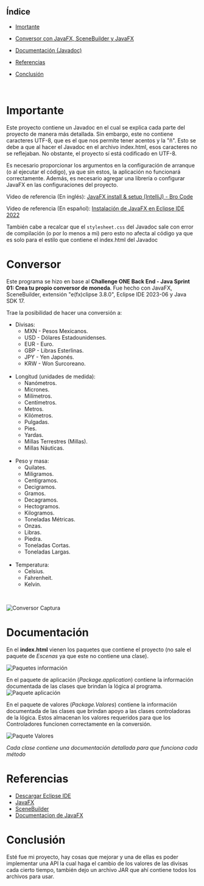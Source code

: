 ## Índice
* [Imortante](#Importante)

* [Conversor con JavaFX, SceneBuilder y JavaFX](#Conversor)

* [Documentación (Javadoc)](#Documentación)

* [Referencias](#Referencias)

* [Conclusión](#Conclusión)

<br>

# Importante
Este proyecto contiene un Javadoc en el cual se explica cada parte del proyecto de manera más detallada. Sin embargo, este no contiene caracteres UTF-8, que es el que nos permite tener acentos y la "ñ". Esto se debe a que al hacer el Javadoc en el archivo index.html, esos caracteres no se reflejaban. No obstante, el proyecto sí está codificado en UTF-8.

Es necesario proporcionar los argumentos en la configuración de arranque (o al ejecutar el código), ya que sin estos, la aplicación no funcionará correctamente. Además, es necesario agregar una librería o configurar JavaFX en las configuraciones del proyecto.

Video de referencia (En inglés): [JavaFX install & setup (IntelliJ) - Bro Code](https://youtu.be/Ope4icw6bVk?list=PLZPZq0r_RZOM-8vJA3NQFZB7JroDcMwev)

Video de referencia (En español): [Instalación de JavaFX en Eclipse IDE 2022](https://youtu.be/rs0ALuSzcgA)

También cabe a recalcar que el <code>stylesheet.css</code> del Javadoc sale con error de compilación (o por lo menos a mi) pero esto no afecta al código ya que es solo para el estilo que contiene el index.html del Javadoc

# Conversor
Este programa se hizo en base al <strong>Challenge ONE Back End - Java Sprint 01: Crea tu propio conversor de moneda</strong>.
Fue hecho con JavaFX, SceneBuilder, extensión "e(fx)clipse 3.8.0", Eclipse IDE 2023-06 y Java SDK 17.

Trae la posibilidad de hacer una conversión a:
<ul>
  <li>Divisas:
    <ul>
      <li>MXN - Pesos Mexicanos.</li>
      <li>USD - Dólares Estadounidenses.</li>
      <li>EUR - Euro.</li>
      <li>GBP - Libras Esterlinas.</li>
      <li>JPY - Yen Japonés.</li>
      <li>KRW - Won Surcoreano.</li>
    </ul>
  </li>
  <br>
  <li>Longitud (unidades de medida):
    <ul>
      <li>Nanómetros.</li>
      <li>Micrones.</li>
      <li>Milímetros.</li>
      <li>Centímetros.</li>
      <li>Metros.</li>
      <li>Kilómetros.</li>
      <li>Pulgadas.</li>
      <li>Pies.</li>
      <li>Yardas.</li>
      <li>Millas Terrestres (Millas).</li>
      <li>Millas Náuticas.</li>
    </ul>
  </li>
  <br>
  <li>Peso y masa:
    <ul>
      <li>Quilates.</li>
      <li>Miligramos.</li>
      <li>Centigramos.</li>
      <li>Decigramos.</li>
      <li>Gramos.</li>
      <li>Decagramos.</li>
      <li>Hectogramos.</li>
      <li>Kilogramos.</li>
      <li>Toneladas Métricas.</li>
      <li>Onzas.</li>
      <li>Libras.</li>
      <li>Piedra.</li>
      <li>Toneladas Cortas.</li>
      <li>Toneladas Largas.</li>
    </ul>
  </li>
  <br>
  <li>Temperatura:
    <ul>
      <li>Celsius.</li>
      <li>Fahrenheit.</li>
      <li>Kelvin.</li>
    </ul>
  </li>
</ul>
<br>

![Conversor Captura](https://github.com/Kxtss/prueba/assets/126207113/ddee9815-d850-4341-a4cf-da383a0da3a1)

# Documentación
En el <strong>index.html</strong> vienen los paquetes que contiene el proyecto (no sale el paquete de <i>Escenas</i> ya que este no contiene una clase). 

![Paquetes información](https://github.com/Kxtss/prueba/assets/126207113/471f3cc2-b0cd-4833-9902-24ace7c96ca3)

En el paquete de aplicación (<i>Package.application</i>) contiene la información documentada de las clases que brindan la lógica al programa.
![Paquete aplicación](https://github.com/Kxtss/prueba/assets/126207113/03fad442-e0ac-4bf6-a86a-0a5f1538fae3)

En el paquete de valores (<i>Package.Valores</i>) contiene la información documentada de las clases que brindan apoyo a las clases controladoras de la lógica. Estos almacenan los valores requeridos para que los Controladores funcionen correctamente en la conversión.

![Paquete Valores](https://github.com/Kxtss/prueba/assets/126207113/e35d0d38-7ded-409a-9c4b-5482056cd35c)

<em>Cada clase contiene una documentación detallada para que funciona cada método</em>

# Referencias
<ul>
  <li><a href="https://www.eclipse.org/downloads/">Descargar Eclipse IDE</a></li>
  <li><a href="https://gluonhq.com/products/javafx/">JavaFX</a></li>
  <li><a href="https://gluonhq.com/products/scene-builder/">SceneBuilder</a></li>
  <li><a href="https://openjfx.io/openjfx-docs/">Documentacion de JavaFX</a></li>
</ul>

# Conclusión
Esté fue mi proyecto, hay cosas que mejorar y una de ellas es poder implementar una API la cual haga el cambio de los valores de las divisas cada cierto tiempo, también dejo un archivo JAR que ahí contiene todos los archivos para usar.
